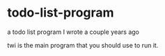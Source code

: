 # todo-list-program
a todo list program I wrote a couple years ago

twi is the main program that you should use to run it.
